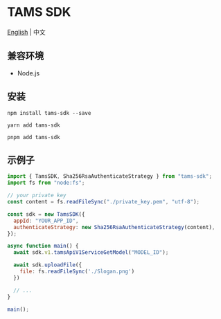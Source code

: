 # TAMS SDK

[English](./README.md) | 中文

## 兼容环境

- Node.js

## 安装

```
npm install tams-sdk --save
```

```
yarn add tams-sdk
```

```
pnpm add tams-sdk
```

## 示例子

```js
import { TamsSDK, Sha256RsaAuthenticateStrategy } from "tams-sdk";
import fs from "node:fs";

// your private key
const content = fs.readFileSync("./private_key.pem", "utf-8");

const sdk = new TamsSDK({
  appId: "YOUR_APP_ID",
  authenticateStrategy: new Sha256RsaAuthenticateStrategy(content),
});

async function main() {
  await sdk.v1.tamsApiV1ServiceGetModel("MODEL_ID");

  await sdk.uploadFile({
    file: fs.readFileSync('./Slogan.png')
  })

  // ...
}

main();
```
